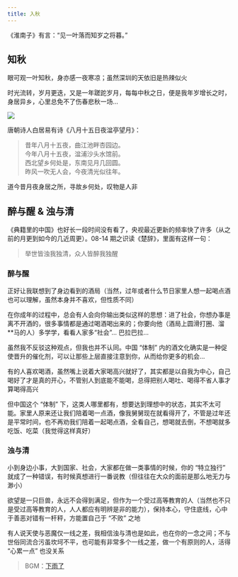 ```yaml
---
title: 入秋
---
```


<script>
import Tip from '../components/Tip.vue'

export default {
  props: ['slot-key'],
  components: { Tip },
}
</script>

<Tip type="success" title="" content="一曲高歌一樽酒，一人独钓一江秋" />

《淮南子》有言：“见一叶落而知岁之将暮。”

## 知秋

眼可观一叶知秋，身亦感一夜寒凉；虽然深圳的天依旧是热辣似火

时光流转，岁月更迭，又是一年蹉跎岁月，每每中秋之日，便是我年岁增长之时，身居异乡，心里总免不了伤春悲秋一场...

![](https://nimg.ws.126.net/?url=http%3A%2F%2Fdingyue.ws.126.net%2F2021%2F0902%2Fb4e43681j00qyse9j001oc000hs00btm.jpg&thumbnail=650x2147483647&quality=80&type=jpg)

唐朝诗人白居易有诗《八月十五日夜湓亭望月》：

> 昔年八月十五夜，曲江池畔杏园边。<br/>
> 今年八月十五夜，湓浦沙头水馆前。<br/>
> 西北望乡何处是，东南见月几回圆。<br/>
> 昨风一吹无人会，今夜清光似往年。

道今昔月夜身居之所，寻故乡何处，叹物是人非

## 醉与醒 & 浊与清

《典籍里的中国》也好长一段时间没有看了，央视最近更新的频率快了许多（从之前的月更到如今的几近周更）。08-14 期之识读《楚辞》，里面有这样一句：

> 举世皆浊我独清，众人皆醉我独醒

### 醉与醒

正好让我联想到了身边看到的酒局（当然，过年或者什么节日家里人想一起喝点酒也可以理解，虽然本身并不喜欢，但性质不同）

在你成年的过程中，总会有人会向你输出类似这样的思想：进了社会，你想办事是离不开酒的，很多事情都是通过喝酒喝出来的；你要向他（酒局上圆滑打圈、溜\*\*马的人）多学学，看看人家多“社会”... 巴拉巴拉...

虽然我不反驳这种观点，但我也并不认同。中国 “体制” 内的酒文化确实是一种促使晋升的催化剂，可以让那些上层直接注意到你，从而给你更多的机会...

有的人喜欢喝酒，虽然嘴上说着大家喝高兴就好了，其实都是以自我为中心，自己喝好了才是真的开心，不管别人到底能不能喝，总得把别人喝吐、喝得不省人事才算喝得高兴

但中国这个 “体制” 下，这类人哪里都有，想要达到理想中的状态，其实不太可能。家里人原来还让我们陪着喝一点酒，像我舅舅现在就看得开了，不管是过年还是平常时间，也不再劝我们陪着一起喝点酒，全看自己，想喝就去倒，不想喝就多吃饭、吃菜（我觉得这样真好）

### 浊与清

小到身边小事，大到国家、社会，大家都在做一类事情的时候，你的 “特立独行” 就成了一种错误，有时候真想进行一番说教（但往往在大众的面前是那么地无力与渺小）

欲望是一只巨兽，永远不会得到满足，但作为一个受过高等教育的人（当然也不只是受过高等教育的人，人人都应有明辨是非的能力），保持本心，守住底线，心中于善恶对错有一杆秤，方能置自己于 “不败” 之地

有人说天使与恶魔仅一线之差，我相信浊与清也是如此，也在你的一念之间；不与世俗同流合污虽坎坷不平，也可能有非常多个一线之差，做一个有原则的人，活得 “心累一点” 也没关系

> BGM：[下雨了](https://image.raindays.cn/Mood/music/1627822306824.mp3)
